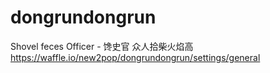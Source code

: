 # dongrundongrun
Shovel feces Officer - 馋史官
众人拾柴火焰高
https://waffle.io/new2pop/dongrundongrun/settings/general
